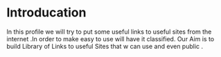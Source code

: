 # Introducation

In this profile we will try to put some useful links to useful sites from the internet .In order to make easy to use will have it classified. Our Aim is to build Library of Links to useful Sites that w can use and even public .





